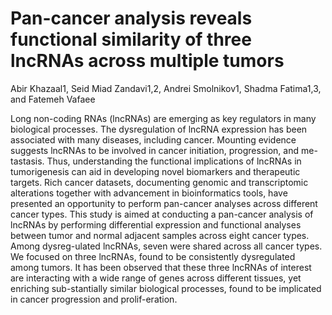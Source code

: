 # Pan-cancer analysis reveals functional similarity of three lncRNAs across multiple tumors
Abir Khazaal1, Seid Miad Zandavi1,2, Andrei Smolnikov1, Shadma Fatima1,3, and Fatemeh Vafaee

Long non-coding RNAs (lncRNAs) are emerging as key regulators in many biological processes. The dysregulation of lncRNA expression has been associated with many diseases, including cancer. Mounting evidence suggests lncRNAs to be involved in cancer initiation, progression, and me-tastasis. Thus, understanding the functional implications of lncRNAs in tumorigenesis can aid in developing novel biomarkers and therapeutic targets. Rich cancer datasets, documenting genomic and transcriptomic alterations together with advancement in bioinformatics tools, have presented an opportunity to perform pan-cancer analyses across different cancer types. This study is aimed at conducting a pan-cancer analysis of lncRNAs by performing differential expression and functional analyses between tumor and normal adjacent samples across eight cancer types. Among dysreg-ulated lncRNAs, seven were shared across all cancer types. We focused on three lncRNAs, found to be consistently dysregulated among tumors. It has been observed that these three lncRNAs of interest are interacting with a wide range of genes across different tissues, yet enriching sub-stantially similar biological processes, found to be implicated in cancer progression and prolif-eration. 
